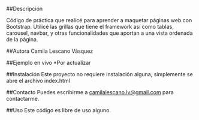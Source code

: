 ##Descripción

Código de práctica que realicé para aprender a maquetar páginas web con Bootstrap. Utilicé las grillas que tiene el framework así como tablas, carousel, navbar, y otras funcionalidades que aportan a una vista ordenada de la página.

##Autora
Camila Lescano Vásquez

##Ejemplo en vivo
*Por actualizar

##Instalación
Este proyecto no requiere instalación alguna, simplemente se abre el archivo index.html 

##Contacto
Puedes escribirme a camilalescano.lv@gmail.com para contactarme.

##Uso
Este código es libre de uso alguno. 